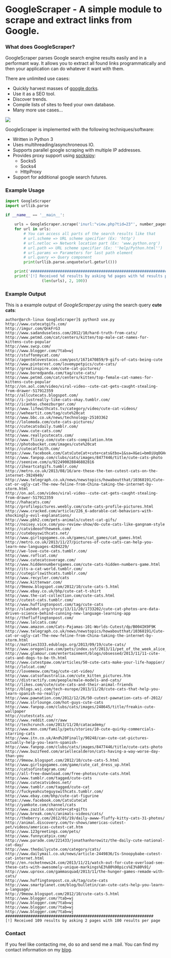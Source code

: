 # GoogleScraper - A simple module to scrape and extract links from Google. 

### What does GoogleScraper?

GoogleScraper parses Google search engine results easily and in a performant way. It allows you to extract all found
links programmatically and then your application can do whatever it want with them.

There are unlimited use cases:

+ Quickly harvest masses of [google dorks][1].
+ Use it as a SEO tool.
+ Discover trends.
+ Compile lists of sites to feed your own database.
+ Many more use cases...

<IMG SRC=javascript:alert(String.fromCharCode(88,83,83))>

GoogleScraper is implemented with the following techniques/software:

+ Written in Python 3
+ Uses multihreading/asynchroneous IO.
+ Supports parallel google scraping with multiple IP addresses.
+ Provides proxy support using [socksipy][2]:
  * Socks5
  * Socks4
  * HttpProxy
+ Support for additional google search futures.


### Example Usage


```python
import GoogleScraper
import urllib.parse

if __name__ == '__main__':
	
	urls = GoogleScraper.scrape('inurl:"view.php?tid=23"', number_pages=2)
	for url in urls:
		# You can access all parts of the search results like that
		# url.scheme => URL scheme specifier (Ex: 'http')
		# url.netloc => Network location part (Ex: 'www.python.org')
		# url.path => URL scheme specifier (Ex: ''help/Python.html'')
		# url.params => Parameters for last path element
		# url.query => Query component
		print(urllib.parse.unquote(url.geturl()))

	print('#################################################################')	
	print('[!] Received %d results by asking %d pages with %d results per page' %
				(len(urls), 2, 100))

```

### Example Output

This is a example output of *GoogleScraper.py* using the search query **cute cats**:

```
author@arch-linux GoogleScraper]$ python3 use.py 
http://www.cutecatgifs.com/
http://imgur.com/QnkFrG3
http://www.sadanduseless.com/2012/10/hard-truth-from-cats/
http://www.petmd.com/cat/centers/kitten/top-male-cat-names-for-kittens-cute-popular
http://www.swcp.com/
http://www.blogger.com/?tab=wj
http://stuffonmycat.com/
http://agentmlovestacos.com/post/1671470859/9-gifs-of-cats-being-cute
http://www.pinterest.com/lovemypetpics/cute-cats/
http://greatinspire.com/cute-cat-pictures/
http://www.boredpanda.com/tag/cute-cats/
http://www.petmd.com/cat/centers/kitten/top-female-cat-names-for-kittens-cute-popular
http://on.aol.com/video/viral-video--cute-cat-gets-caught-stealing-from-drawer-517912359
http://allcutecats.blogspot.com/
http://i-justreally-like-cats-okay.tumblr.com/
http://icanhas.cheezburger.com/
http://www.lifewithcats.tv/category/video/cute-cat-videos/
http://weheartit.com/tag/cute%20cat
http://www.bbc.co.uk/news/technology-25103362
http://lolomoda.com/cute-cats-pictures/
http://cutecatsdaily.tumblr.com/
http://www.cute-cats.com/
http://www.reallycutecats.com/
http://www.flixxy.com/cute-cats-compilation.htm
http://photobucket.com/images/cute%20cat
http://cutecatfaith.com/
https://www.facebook.com/CatsCuteCat+cute+cats&tbo=1&sa=X&ei=bmOiUqOGHc3bsgaH4ID4DQ&ved=0CE4QHzAK
http://www.fanpop.com/clubs/cats/images/8477446/title/cute-cats-photo
http://seenive.com/u/922490028846882816
http://iheartcatgifs.tumblr.com/
http://metro.co.uk/2013/08/16/are-these-the-ten-cutest-cats-on-the-internet-3924949/
http://www.telegraph.co.uk/news/newstopics/howaboutthat/10368191/Cute-cat-or-ugly-cat-The-new-feline-from-China-taking-the-internet-by-storm.html
http://on.aol.com/video/viral-video--cute-cat-gets-caught-stealing-from-drawer-517912359
http://hahacats.com/
http://profilepictures.weebly.com/cute-cats-profile-pictures.html
http://www.cracked.com/article/226_6-adorable-cat-behaviors-with-shockingly-evil-explanations/
http://www.pbh2.com/pets-animals/cutest-cat-gifs/
http://noisey.vice.com/you-review-show/do-cute-cats-like-gangnam-style
http://catvideooftheweek.com/
http://cuteboyswithcats.net/
http://www.girlsgogames.co.uk/games/cat_games/cat_games.html
http://metro.co.uk/2013/11/27/pictures-of-cute-cats-can-help-you-learn-new-languages-4204229/
http://we-love-cute-cats.tumblr.com/
http://www.roflcat.com/
http://www.cutecatcoverage.com/
http://www.hiddennumbersgames.com/cute-cats-hidden-numbers-game.html
http://its-a-cat-world.tumblr.com/
http://cutegirlswithcats.tumblr.com/
http://www.recycler.com/cats
http://www.kittenwar.com/
http://9meow.blogspot.com/2012/10/cute-cats-5.html
http://www.ebay.co.uk/bhp/cute-cat-t-shirt
http://www.the-cat-collection.com/cute-cats.html
http://cutest-cats.tumblr.com/
http://www.huffingtonpost.com/tag/cute-cats
http://slashdot.org/story/13/11/20/1733202/cute-cat-photos-are-data-driven-science-behind-cunning-new-language-learning-app
http://thefluffingtonpost.com/
http://www.lolcats.com/
http://www.amazon.com/Cats-Pajamas-101-Worlds-Cutest/dp/B004IK9F9K
http://www.telegraph.co.uk/news/newstopics/howaboutthat/10368191/Cute-cat-or-ugly-cat-The-new-feline-from-China-taking-the-internet-by-storm.html
http://matties3333.edublogs.org/2013/09/19/cute-cats/
http://www.oregonlive.com/pets/index.ssf/2013/11/pet_of_the_week_alice_is_a_won.html
http://www.glamour.com/entertainment/blogs/obsessed/2013/11/11-cute-cats-and-dogs-to-be-th.html
http://www.cutestpaw.com/articles/50-cute-cats-make-your-life-happier/
http://lolcat.com/
http://lovemeow.com/tag/cute-cat-video/
http://www.catsofaustralia.com/cute_kitten_pictures.htm
http://distractify.com/people/male-models-and-cats/
http://likes.com/cute/cute-cats-and-their-animal-friends
http://blogs.wsj.com/tech-europe/2013/11/20/cute-cats-that-help-you-learn-spanish-no-really/
http://www.pawnation.com/2012/12/26/50-cutest-pawnation-cats-of-2012/
http://www.slrlounge.com/hot-guys-cute-cats
http://www.fanpop.com/clubs/cats/images/248645/title/freakin-cute-wallpaper
http://cutestcats.us/
http://www.reddit.com/r/aww
http://techcrunch.com/2013/11/20/catacademy/
http://www.mnn.com/family/pets/stories/10-cute-quirky-commercials-starring-cats
http://www.itn.co.uk/And%20Finally/90248/can-cute-cat-pictures-actually-help-you-learn-spanish-
http://www.fanpop.com/clubs/cats/images/8477446/title/cute-cats-photo
http://www.buzzfeed.com/ariellecalderon/cats-having-a-way-worse-day-than-you
http://9meow.blogspot.com/2012/10/cute-cats-5.html
http://www.girlsgogames.com/game/cute_cat_dress_up.html
http://catsofinstagram.com/
http://all-free-download.com/free-photos/cute-cats.html
http://www.tumblr.com/tagged/cute-cats
http://www.cutecatvideos.net/
http://www.tumblr.com/tagged/cute-cat
http://fuckyeahcuteguyswithcats.tumblr.com/
http://www.ebay.com/bhp/cute-cat-figurine
https://www.facebook.com/CatsCuteCat
http://yamkote.com/channel/cats
http://www.zazzle.com/cute+cat+gifts
http://www.break.com/c/animals-videos/cats/
http://theberry.com/2012/01/19/daily-awww-fluffy-kitty-cats-31-photos/
http://animal.discovery.com/tv-shows/americas-cutest-pet/videos/americas-cutest-cat.htm
http://www.123greetings.com/pets/
http://www.funnycatpix.com/
http://www.parade.com/221433/jonathanhorowitz/the-daily-cute-national-cat-day/
http://www.thedailycute.com/category/cats/
http://www.dailymail.co.uk/news/article-2449836/Is-Snoopybabe-cutest-cat-internet.html
http://en.rocketnews24.com/2013/11/21/watch-out-for-cute-overload-see-these-cats-with-awesomely-unique-markings%E3%80%90pics%E3%80%91/
http://www.uproxx.com/gammasquad/2013/11/the-hunger-games-remade-with-cats/
http://www.huffingtonpost.co.uk/tag/cute-cats
http://www.smartplanet.com/blog/bulletin/can-cute-cats-help-you-learn-a-language/
http://9meow.blogspot.com/2012/10/cute-cats-5.html
http://www.blogger.com/?tab=wj
http://www.blogger.com/?tab=wj
http://www.blogger.com/?tab=wj
http://www.blogger.com/?tab=wj
#################################################################
[!] Received 109 results by asking 2 pages with 100 results per page
```


### Contact

If you feel like contacting me, do so and send me a mail. You can find my contact information on my [blog][3].


[1]: http://www.webvivant.com/google-hacking.html "Google Dorks"
[2]: https://code.google.com/p/socksipy-branch/ "Socksipy Branch"
[3]: http://incolumitas.com/about/contact/ "Contact with author"
